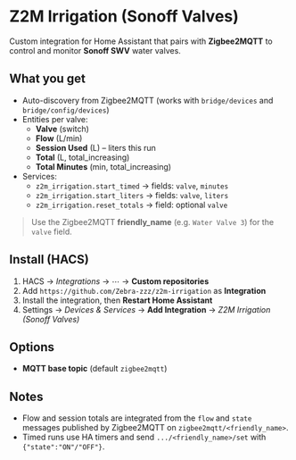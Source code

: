 # Z2M Irrigation (Sonoff Valves)

Custom integration for Home Assistant that pairs with **Zigbee2MQTT** to control and monitor **Sonoff SWV** water valves.

## What you get
- Auto-discovery from Zigbee2MQTT (works with `bridge/devices` and `bridge/config/devices`)
- Entities per valve:
  - **Valve** (switch)
  - **Flow** (L/min)
  - **Session Used** (L) – liters this run
  - **Total** (L, total_increasing)
  - **Total Minutes** (min, total_increasing)
- Services:
  - `z2m_irrigation.start_timed` → fields: `valve`, `minutes`
  - `z2m_irrigation.start_liters` → fields: `valve`, `liters`
  - `z2m_irrigation.reset_totals` → field: optional `valve`

> Use the Zigbee2MQTT **friendly_name** (e.g. `Water Valve 3`) for the `valve` field.

## Install (HACS)
1. HACS → *Integrations* → ⋯ → **Custom repositories**
2. Add `https://github.com/Zebra-zzz/z2m-irrigation` as **Integration**
3. Install the integration, then **Restart Home Assistant**
4. Settings → *Devices & Services* → **Add Integration** → *Z2M Irrigation (Sonoff Valves)*

## Options
- **MQTT base topic** (default `zigbee2mqtt`)

## Notes
- Flow and session totals are integrated from the `flow` and `state` messages published by Zigbee2MQTT on `zigbee2mqtt/<friendly_name>`.
- Timed runs use HA timers and send `.../<friendly_name>/set` with `{"state":"ON"/"OFF"}`.

